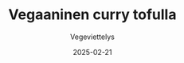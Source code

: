 ---
title: "Vegaaninen curry tofulla"
image: "https://vegaanibotti.lauravuo.me/2025/02/2025-02-21_small.png"
date: 2025-02-21
receipt_url: "https://vegeviettelys.fi/tofucurry/"
author: "Vegeviettelys"
---